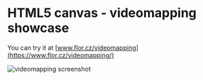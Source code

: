 # HTML5 canvas - videomapping showcase

You can try it at [www.flor.cz/videomapping](https://www.flor.cz/videomapping/)

![videomapping screenshot](https://www.flor.cz/videomapping/screenshot.jpg)

